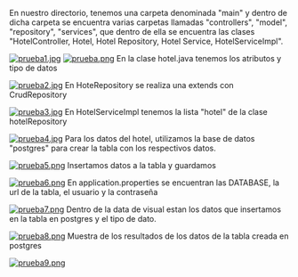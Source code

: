 En nuestro directorio, tenemos una carpeta denominada "main" y dentro de dicha carpeta se encuentra varias carpetas llamadas "controllers", "model", "repository", "services", que dentro de ella se encuentra las clases "HotelController, Hotel, Hotel Repository, Hotel Service, HotelServiceImpl".

[![prueba1.jpg](https://i.postimg.cc/sg7WBCY6/prueba1.jpg)](https://postimg.cc/WdpzKKfg)
[![prueba.png](https://i.postimg.cc/wxFYp1nF/prueba.png)](https://postimg.cc/t71Md4qV)
En la clase hotel.java tenemos los atributos y tipo de datos

[![prueba2.jpg](https://i.postimg.cc/6qF73Myx/prueba2.jpg)](https://postimg.cc/xNyjpyv6)
En HoteRepository se realiza una extends con CrudRepository

[![prueba3.jpg](https://i.postimg.cc/Yjc9kjsp/prueba3.jpg)](https://postimg.cc/sGcy4fz8)
En HotelServiceImpl tenemos la lista "hotel" de la clase hotelRepository

[![prueba4.jpg](https://i.postimg.cc/3wL2hCCY/prueba4.jpg)](https://postimg.cc/06wzdSBB)
Para los datos del hotel, utilizamos la base de datos "postgres" para crear la tabla con los respectivos datos.

[![prueba5.png](https://i.postimg.cc/rmrsHSfh/prueba5.png)](https://postimg.cc/gXGGX6FR)
Insertamos datos a la tabla y guardamos

[![prueba6.png](https://i.postimg.cc/x8QfFBJC/prueba6.png)](https://postimg.cc/tZrGsSzQ)
En application.properties se encuentran las DATABASE, la url de la tabla, el usuario y la contraseña

[![prueba7.png](https://i.postimg.cc/JnxrvPb5/prueba7.png)](https://postimg.cc/vg1w6724)
Dentro de la data de visual estan los datos que insertamos en la tabla en postgres y el tipo de dato.

[![prueba8.png](https://i.postimg.cc/CKHSnm6p/prueba8.png)](https://postimg.cc/4KdrrbgW)
Muestra de los resultados de los datos de la tabla creada en postgres

[![prueba9.png](https://i.postimg.cc/fbM1pZ51/prueba9.png)](https://postimg.cc/tsmrnKKz)
